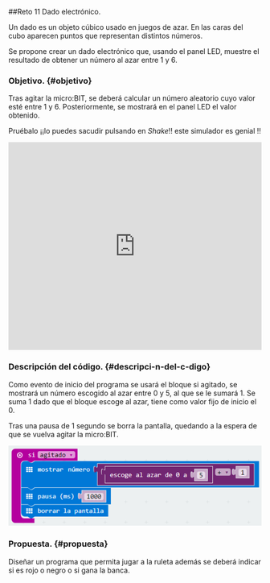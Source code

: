 ##Reto 11 Dado electrónico.

Un dado es un objeto cúbico usado en juegos de azar. En las caras del cubo aparecen puntos que representan distintos números.

Se propone crear un dado electrónico que, usando el panel LED, muestre el resultado de obtener un número al azar entre 1 y 6.

### Objetivo. {#objetivo}

Tras agitar la micro:BIT, se deberá calcular un número aleatorio cuyo valor esté entre 1 y 6\. Posteriormente, se mostrará en el panel LED el valor obtenido.

Pruébalo ¡¡lo puedes sacudir pulsando en *Shake*!! este simulador es genial !!
<div style="position:relative;height:0;padding-bottom:81.97%;overflow:hidden;"><iframe style="position:absolute;top:0;left:0;width:100%;height:100%;" src="https://makecode.microbit.org/---run?id=_A1Tcyy1zLRgP" allowfullscreen="allowfullscreen" sandbox="allow-popups allow-forms allow-scripts allow-same-origin" frameborder="0"></iframe></div>

### Descripción del código. {#descripci-n-del-c-digo}

Como evento de inicio del programa se usará el bloque si agitado, se mostrará un número escogido al azar entre 0 y 5, al que se le sumará 1\. Se suma 1 dado que el bloque escoge al azar, tiene como valor fijo de inicio el 0.

Tras una pausa de 1 segundo se borra la pantalla, quedando a la espera de que se vuelva agitar la micro:BIT.

![](images/image20.png)

### Propuesta. {#propuesta}

Diseñar un programa que permita jugar a la ruleta además se deberá indicar si es rojo o negro o  si gana la banca.

